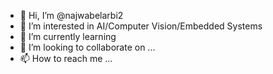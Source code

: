 - 👋 Hi, I’m @najwabelarbi2
- 👀 I’m interested in AI/Computer Vision/Embedded Systems
- 🌱 I’m currently learning 
- 💞️ I’m looking to collaborate on ...
- 📫 How to reach me ...

<!---
najwabelarbi2/najwabelarbi2 is a ✨ special ✨ repository because its `README.md` (this file) appears on your GitHub profile.
You can click the Preview link to take a look at your changes.
--->
